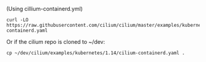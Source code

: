 (Using cillium-containerd.yml)
```
curl -LO https://raw.githubusercontent.com/cilium/cilium/master/examples/kubernetes/1.14/cilium-containerd.yaml
```

Or if the cilium repo is cloned to ~/dev:
```
cp ~/dev/cilium/examples/kubernetes/1.14/cilium-containerd.yaml .
```
